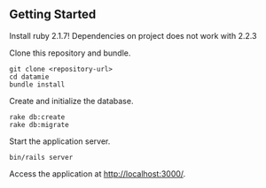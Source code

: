 ## Getting Started

Install ruby 2.1.7! Dependencies on project does not work with 2.2.3

Clone this repository and bundle.

    git clone <repository-url>
    cd datamie
    bundle install

Create and initialize the database.

    rake db:create
    rake db:migrate

Start the application server.

    bin/rails server

Access the application at [http://localhost:3000/](http://localhost:3000/).
